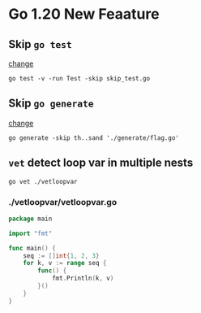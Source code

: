 # Go 1.20 New Feaature

## Skip `go test`

[change](https://go-review.googlesource.com/c/go/+/421439/4/src/cmd/go/testdata/script/test_skip.txt#21)

```shell
go test -v -run Test -skip skip_test.go
```

## Skip `go generate`

[change](https://go-review.googlesource.com/c/go/+/421440)

```shell
go generate -skip th..sand './generate/flag.go'
```

## `vet` detect loop var in multiple nests

```shell
go vet ./vetloopvar
```

### ./vetloopvar/vetloopvar.go

```go
package main

import "fmt"

func main() {
	seq := []int{1, 2, 3}
	for k, v := range seq {
		func() {
			fmt.Println(k, v)
		}()
	}
}
```